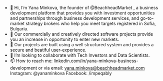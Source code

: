 - 👋 Hi, I’m Yana Minkova, the founder of @BeachheadMarket , a business development platform that provides you with investment opportunities and partnerships through business development services, and go-to-market strategy brokers who help you meet targets registered in Sofia, Bulgaria.  
- 👀 Our commercially and creatively directed software projects provide you an increase in opportunity to enter new markets. 
- 🌱 Our projects are built using a well structured system and provides a secure and beatiful user-experience.
- 💞️ I’m looking to collaborate with Tech Investors and Data Scientists.
- 📫 How to reach me: linkedin.com/in/yana-minkova-business-development or via email: yana.minkova@beachheadmarket.com Instagram: @yanaminkova Facebook: /impeqably

<!---
BeachheadMarket/BeachheadMarket is a ✨ special ✨ repository because its `README.md` (this file) appears on your GitHub profile.
You can click the Preview link to take a look at your changes.
--->
